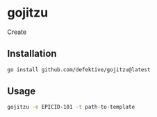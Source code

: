 
# gojitzu

Create 

## Installation

```bash
go install github.com/defektive/gojitzu@latest
```

## Usage

```bash
gojitzu -e EPICID-101 -t path-to-template
```
